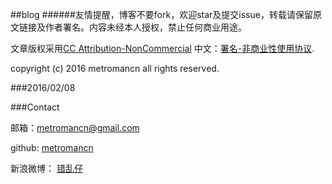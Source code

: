 ##blog
######友情提醒，博客不要fork，欢迎star及提交issue，转载请保留原文链接及作者署名。内容未经本人授权，禁止任何商业用途。

文章版权采用[CC Attribution-NonCommercial](http://creativecommons.org/licenses/by-nc/4.0/) 中文：[署名-非商业性使用协议](http://creativecommons.org/licenses/by-nc/3.0/cn/
).

copyright (c) 2016 metromancn all rights reserved.


###2016/02/08


###Contact

邮箱：metromancn@gmail.com

github: [metromancn](https://github.com/metromancn)

新浪微博： [错乱仔](http://weibo.com/xinlukou)


